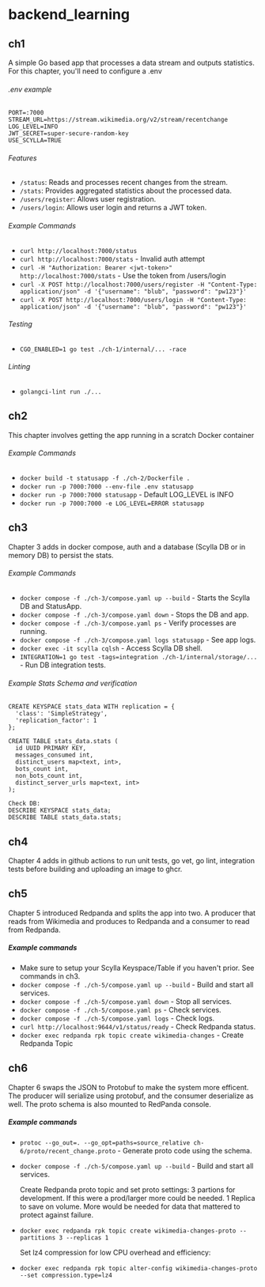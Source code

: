 # backend_learning

## ch1
A simple Go based app that processes a data stream and outputs statistics.
For this chapter, you'll need to configure a .env

###### .env example
```
PORT=:7000
STREAM_URL=https://stream.wikimedia.org/v2/stream/recentchange
LOG_LEVEL=INFO
JWT_SECRET=super-secure-random-key
USE_SCYLLA=TRUE
```

###### Features
- `/status`: Reads and processes recent changes from the stream.
- `/stats`: Provides aggregated statistics about the processed data.
- `/users/register`: Allows user registration.
- `/users/login`: Allows user login and returns a JWT token.

###### Example Commands
- `curl http://localhost:7000/status`
- `curl http://localhost:7000/stats` - Invalid auth attempt
- `curl -H "Authorization: Bearer <jwt-token>" http://localhost:7000/stats` - Use the token from /users/login
- `curl -X POST http://localhost:7000/users/register -H "Content-Type: application/json" -d '{"username": "blub", "password": "pw123"}'`
- `curl -X POST http://localhost:7000/users/login -H "Content-Type: application/json" -d '{"username": "blub", "password": "pw123"}'`

###### Testing
- `CGO_ENABLED=1 go test ./ch-1/internal/... -race`

###### Linting
- `golangci-lint run ./...`

## ch2
This chapter involves getting the app running in a scratch Docker container

###### Example Commands
  - `docker build -t statusapp -f ./ch-2/Dockerfile .`
  - `docker run -p 7000:7000 --env-file .env statusapp`
  - `docker run -p 7000:7000 statusapp` - Default LOG_LEVEL is INFO
  - `docker run -p 7000:7000 -e LOG_LEVEL=ERROR statusapp`

## ch3
Chapter 3 adds in docker compose, auth and a database (Scylla DB or in memory DB) to persist the stats.

###### Example Commands
- `docker compose -f ./ch-3/compose.yaml up --build` - Starts the Scylla DB and StatusApp.
- `docker compose -f ./ch-3/compose.yaml down` - Stops the DB and app.
- `docker compose -f ./ch-3/compose.yaml ps` - Verify processes are running.
- `docker compose -f ./ch-3/compose.yaml logs statusapp` - See app logs.
- `docker exec -it scylla cqlsh` - Access Scylla DB shell.
- `INTEGRATION=1 go test -tags=integration ./ch-1/internal/storage/...` - Run DB integration tests.

###### Example Stats Schema and verification
```
CREATE KEYSPACE stats_data WITH replication = {
  'class': 'SimpleStrategy',
  'replication_factor': 1
};

CREATE TABLE stats_data.stats (
  id UUID PRIMARY KEY,
  messages_consumed int,
  distinct_users map<text, int>,
  bots_count int,
  non_bots_count int,
  distinct_server_urls map<text, int>
);

Check DB:
DESCRIBE KEYSPACE stats_data;
DESCRIBE TABLE stats_data.stats;
```

## ch4
Chapter 4 adds in github actions to run unit tests, go vet, go lint, integration tests before building and uploading an image to ghcr.

## ch5
Chapter 5 introduced Redpanda and splits the app into two. A producer that reads from Wikimedia and produces to Redpanda and a consumer to read from Redpanda.

##### Example commands
- Make sure to setup your Scylla Keyspace/Table if you haven't prior. See commands in ch3.
- `docker compose -f ./ch-5/compose.yaml up --build` - Build and start all services.
- `docker compose -f ./ch-5/compose.yaml down` - Stop all services.
- `docker compose -f ./ch-5/compose.yaml ps` - Check services.
- `docker compose -f ./ch-5/compose.yaml logs` - Check logs.
- `curl http://localhost:9644/v1/status/ready` - Check Redpanda status.
- `docker exec redpanda rpk topic create wikimedia-changes` - Create Redpanda Topic

## ch6
Chapter 6 swaps the JSON to Protobuf to make the system more efficent. The producer will serialize using protobuf, and the consumer deserialize as well. The proto schema is also mounted to RedPanda console.

##### Example commands
- `protoc --go_out=. --go_opt=paths=source_relative ch-6/proto/recent_change.proto` - Generate proto code using the schema.
- `docker compose -f ./ch-5/compose.yaml up --build` - Build and start all services.

  Create Redpanda proto topic and set proto settings:
  3 partions for development. If this were a prod/larger more could be needed.
  1 Replica to save on volume. More would be needed for data that mattered to protect against failure.
- `docker exec redpanda rpk topic create wikimedia-changes-proto --partitions 3 --replicas 1`

  Set lz4 compression for low CPU overhead and efficiency:
- `docker exec redpanda rpk topic alter-config wikimedia-changes-proto --set compression.type=lz4`

